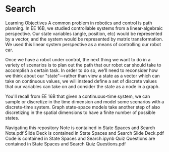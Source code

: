 # Search
Learning Objectives
A common problem in robotics and control is path planning.
In EE 16B, we studied controllable systems from a linear-algebraic perspective. 
Our state variables (angle, position, etc) would be represented by a vector, and the system would be represented by matrix transformation. 
We used this linear system perspective as a means of controlling our robot car.

Once we have a robot under control, the next thing we want to do in a variety of scenarios is to plan out the path that our robot car should take to accomplish a certain task. 
In order to do so, we'll need to reconsider how we think about our "state"—rather than view a state as a vector which can take on continuous values, 
  we will instead define a set of discrete values that our variables can take on and consider the state as a node in a graph.

You'll recall from EE 16B that given a continuous-time system, we can sample or discretize in the time dimension and model some scenarios with a discrete-time system. 
Graph state-space models take another step of also discretizing in the spatial dimensions to have a finite number of possible states.

Navigating this repository
Note is contained in State Spaces and Search Note.pdf
Slide Deck is contained in State Spaces and Search Slide Deck.pdf
Code is contained in State Spaces and Search.ipynb
Quiz Questions are contained in State Spaces and Search Quiz Questions.pdf

